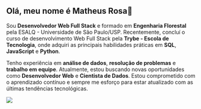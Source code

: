 ## Olá, meu nome é Matheus Rosa👋


Sou **Desenvolvedor Web Full Stack** e formado em **Engenharia Florestal** pela ESALQ - Universidade de São Paulo/USP. Recentemente, concluí o curso de desenvolvimento Web Full Stack pela **Trybe - Escola de Tecnologia**, onde adquiri as principais habilidades práticas em **SQL**, **JavaScript** e **Python**.

Tenho experiência em **análise de dados**, **resolução de problemas** e **trabalho em equipe**. Atualmente, estou buscando novas oportunidades como **Desenvolvedor Web** e **Cientista de Dados**. Estou comprometido com o aprendizado contínuo e sempre me esforço para estar atualizado com as últimas tendências tecnológicas.



<img src="https://cdn.jsdelivr.net/gh/devicons/devicon@latest/icons/python/python-original.svg" />
          
